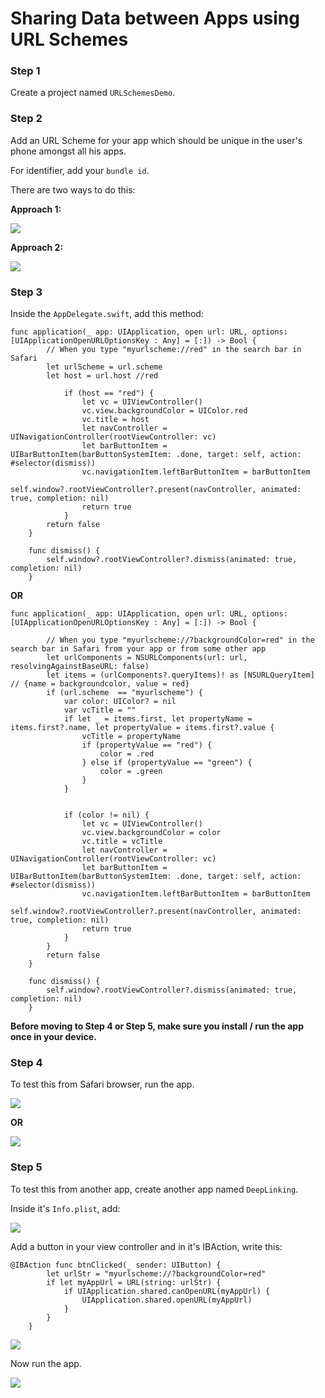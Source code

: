 # Sharing Data between Apps using URL Schemes

### Step 1

Create a project named `URLSchemesDemo`.

### Step 2

Add an URL Scheme for your app which should be unique in the user's phone amongst all his apps.

For identifier, add your `bundle id`.

There are two ways to do this:

**Approach 1:**

![](AddScheme1.png)

**Approach 2:**

![](AddScheme2.png)

### Step 3

Inside the `AppDelegate.swift`, add this method:

```
func application(_ app: UIApplication, open url: URL, options: [UIApplicationOpenURLOptionsKey : Any] = [:]) -> Bool {
        // When you type "myurlscheme://red" in the search bar in Safari
        let urlScheme = url.scheme
        let host = url.host //red
        
            if (host == "red") {
                let vc = UIViewController()
                vc.view.backgroundColor = UIColor.red
                vc.title = host
                let navController = UINavigationController(rootViewController: vc)
                let barButtonItem = UIBarButtonItem(barButtonSystemItem: .done, target: self, action: #selector(dismiss))
                vc.navigationItem.leftBarButtonItem = barButtonItem
                self.window?.rootViewController?.present(navController, animated: true, completion: nil)
                return true
            }
        return false
    }
    
    func dismiss() {
        self.window?.rootViewController?.dismiss(animated: true, completion: nil)
    }
```

**OR**

```
func application(_ app: UIApplication, open url: URL, options: [UIApplicationOpenURLOptionsKey : Any] = [:]) -> Bool {
        
        // When you type "myurlscheme://?backgroundColor=red" in the search bar in Safari from your app or from some other app
        let urlComponents = NSURLComponents(url: url, resolvingAgainstBaseURL: false)
        let items = (urlComponents?.queryItems)! as [NSURLQueryItem] // {name = backgroundcolor, value = red}
        if (url.scheme  == "myurlscheme") {
            var color: UIColor? = nil
            var vcTitle = ""
            if let _ = items.first, let propertyName = items.first?.name, let propertyValue = items.first?.value {
                vcTitle = propertyName
                if (propertyValue == "red") {
                    color = .red
                } else if (propertyValue == "green") {
                    color = .green
                }
            }
            
            
            if (color != nil) {
                let vc = UIViewController()
                vc.view.backgroundColor = color
                vc.title = vcTitle
                let navController = UINavigationController(rootViewController: vc)
                let barButtonItem = UIBarButtonItem(barButtonSystemItem: .done, target: self, action: #selector(dismiss))
                vc.navigationItem.leftBarButtonItem = barButtonItem
                self.window?.rootViewController?.present(navController, animated: true, completion: nil)
                return true
            }
        }
        return false
    }
    
    func dismiss() {
        self.window?.rootViewController?.dismiss(animated: true, completion: nil)
    }
```

**Before moving to Step 4 or Step 5, make sure you install / run the app once in your device.**

### Step 4

To test this from Safari browser, run the app.

![](URLScheme2.gif)

**OR**

![](URLScheme1.gif)

### Step 5

To test this from another app, create another app named `DeepLinking`.

Inside it's `Info.plist`, add:

![](InfoPlist.png)

Add a button in your view controller and in it's IBAction, write this:

```
@IBAction func btnClicked(_ sender: UIButton) {
        let urlStr = "myurlscheme://?backgroundColor=red"
        if let myAppUrl = URL(string: urlStr) {
            if UIApplication.shared.canOpenURL(myAppUrl) {
                UIApplication.shared.openURL(myAppUrl)
            }
        }
    }
```

![](VC.png)

Now run the app.

![](URLScheme3.gif)